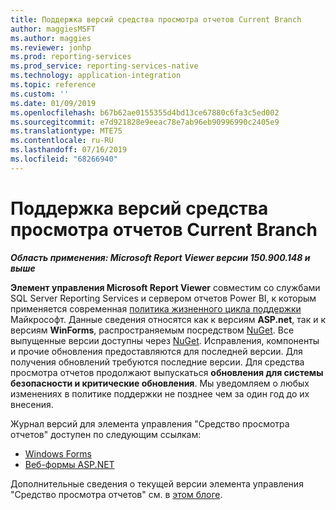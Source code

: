 ```yaml
---
title: Поддержка версий средства просмотра отчетов Сurrent Branch
author: maggiesMSFT
ms.author: maggies
ms.reviewer: jonhp
ms.prod: reporting-services
ms.prod_service: reporting-services-native
ms.technology: application-integration
ms.topic: reference
ms.custom: ''
ms.date: 01/09/2019
ms.openlocfilehash: b67b62ae0155355d4bd13ce67880c6fa3c5ed002
ms.sourcegitcommit: e7d921828e9eeac78e7ab96eb90996990c2405e9
ms.translationtype: MTE75
ms.contentlocale: ru-RU
ms.lasthandoff: 07/16/2019
ms.locfileid: "68266940"
---
```

# <a name="support-for-report-viewer-current-branch-versions"></a>Поддержка версий средства просмотра отчетов Сurrent Branch

**_Область применения: Microsoft Report Viewer версии 150.900.148 и выше_**

**Элемент управления Microsoft Report Viewer** совместим со службами SQL Server Reporting Services и сервером отчетов Power BI, к которым применяется современная [политика жизненного цикла поддержки](https://support.microsoft.com/hub/4095338/microsoft-lifecycle-policy) Майкрософт. Данные сведения относятся как к версиям **ASP.net**, так и к версиям **WinForms**, распространяемым посредством [NuGet](https://www.nuget.org/). Все выпущенные версии доступны через [NuGet](https://www.nuget.org/). Исправления, компоненты и прочие обновления предоставляются для последней версии. Для получения обновлений требуются последние версии. Для средства просмотра отчетов продолжают выпускаться **обновления для системы безопасности и критические обновления**. Мы уведомляем о любых изменениях в политике поддержки не позднее чем за один год до их внесения.

Журнал версий для элемента управления "Средство просмотра отчетов" доступен по следующим ссылкам:

- [Windows Forms](https://www.nuget.org/packages/Microsoft.ReportingServices.ReportViewerControl.Winforms/)
- [Веб-формы ASP.NET](https://www.nuget.org/packages/Microsoft.ReportingServices.ReportViewerControl.WebForms/)

Дополнительные сведения о текущей версии элемента управления "Средство просмотра отчетов" см. в [этом блоге](https://blogs.msdn.microsoft.com/sqlrsteamblog/2016/11/30/report-viewer-2016-control-update-now-available/).